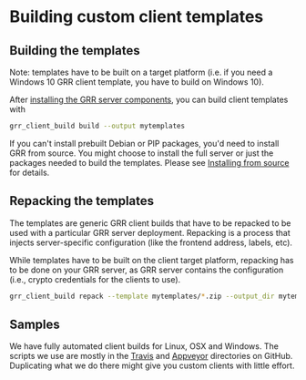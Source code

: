 # Building custom client templates

## Building the templates

Note: templates have to be built on a target platform (i.e. if you need a
Windows 10 GRR client template, you have to build on Windows 10).

After
[installing the GRR server components](../installing-and-running-grr/overview.md),
you can build client templates with

```bash
grr_client_build build --output mytemplates
```

If you can't install prebuilt Debian or PIP packages, you'd need to install
GRR from source. You might choose to install the full server or just
the packages needed to build the templates. Please see
[Installing from source](../installing-and-running-grr/from-source.md) for details.


## Repacking the templates

The templates are generic GRR client builds that have to be repacked to be used
with a particular GRR server deployment. Repacking is a process that injects
server-specific configuration (like the frontend address, labels, etc).

While templates have to be built on the client target platform, repacking
has to be done on your GRR server, as GRR server contains the configuration
(i.e., crypto credentials for the clients to use).

```bash
grr_client_build repack --template mytemplates/*.zip --output_dir mytemplates
```

## Samples

We have fully automated client builds for Linux, OSX and Windows. The scripts
we use are mostly in the [Travis](https://github.com/google/grr/tree/master/travis)
and [Appveyor](https://github.com/google/grr/tree/master/appveyor)
directories on GitHub. Duplicating what we do there might give you custom clients
with little effort.
